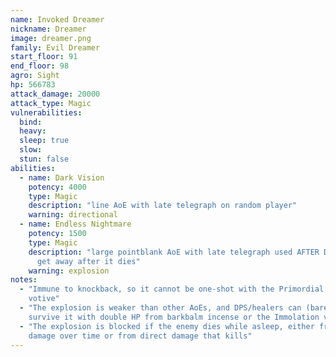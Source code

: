```yaml
---
name: Invoked Dreamer
nickname: Dreamer
image: dreamer.png
family: Evil Dreamer
start_floor: 91
end_floor: 98
agro: Sight
hp: 566783
attack_damage: 20000
attack_type: Magic
vulnerabilities:
  bind: 
  heavy: 
  sleep: true
  slow: 
  stun: false
abilities:
  - name: Dark Vision
    potency: 4000
    type: Magic
    description: "line AoE with late telegraph on random player"
    warning: directional
  - name: Endless Nightmare
    potency: 1500
    type: Magic
    description: "large pointblank AoE with late telegraph used AFTER DEATH -
      get away after it dies"
    warning: explosion
notes:
  - "Immune to knockback, so it cannot be one-shot with the Primordial Flesh
    votive"
  - "The explosion is weaker than other AoEs, and DPS/healers can (barely)
    survive it with double HP from barkbalm incense or the Immolation votive"
  - "The explosion is blocked if the enemy dies while asleep, either from
    damage over time or from direct damage that kills"
---
```


